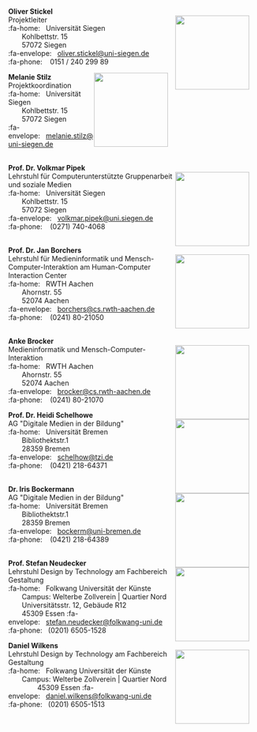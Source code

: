 **Oliver Stickel**  
<img style="float: right; height: 150px; padding-right: 15px;" src="/images/Oliver_Stickel.jpg">
Projektleiter  
:fa-home:&nbsp;&nbsp;&nbsp;Universität Siegen  
&nbsp;&nbsp;&nbsp;&nbsp;&nbsp;&nbsp;&nbsp;Kohlbettstr. 15  
&nbsp;&nbsp;&nbsp;&nbsp;&nbsp;&nbsp;&nbsp;57072 Siegen  
:fa-envelope:&nbsp;&nbsp;&nbsp;[oliver.stickel@uni-siegen.de](mailto:oliver.stickel@uni-siegen.de)  
:fa-phone:&nbsp;&nbsp;&nbsp;&nbsp;0151 / 240 299 89
</br>  

**Melanie Stilz**
<img style="float: right; height: 150px; padding-right: 15px;" src="/images/M_Stilz-neu-klein-sw.jpg">  
Projektkoordination  
:fa-home:&nbsp;&nbsp;&nbsp;Universität Siegen  
&nbsp;&nbsp;&nbsp;&nbsp;&nbsp;&nbsp;&nbsp;Kohlbettstr. 15  
&nbsp;&nbsp;&nbsp;&nbsp;&nbsp;&nbsp;&nbsp;57072 Siegen  
:fa-envelope:&nbsp;&nbsp;&nbsp;[melanie.stilz@uni-siegen.de](mailto:melanie.stilz@uni-siegen.de)  
</br>

**Prof. Dr. Volkmar Pipek**  
<img style="float: right; height: 150px; padding-right: 15px;" src="/images/Volkmar_Pipek_bw.jpg">
Lehrstuhl für Computerunterstützte Gruppenarbeit und soziale Medien  
:fa-home:&nbsp;&nbsp;&nbsp;Universität Siegen  
&nbsp;&nbsp;&nbsp;&nbsp;&nbsp;&nbsp;&nbsp;Kohlbettstr. 15  
&nbsp;&nbsp;&nbsp;&nbsp;&nbsp;&nbsp;&nbsp;57072 Siegen  
:fa-envelope:&nbsp;&nbsp;&nbsp;[volkmar.pipek@uni.siegen.de](mailto:volkmar.pipek@uni.siegen.de)  
:fa-phone:&nbsp;&nbsp;&nbsp;&nbsp;(0271) 740-4068  
</br>  


**Prof. Dr. Jan Borchers**  
<img style="float: right; height: 150px; padding-right: 15px;" src="/images/Jan_Borchers_bw.jpg">
Lehrstuhl für Medieninformatik und Mensch-Computer-Interaktion am Human-Computer Interaction Center  
:fa-home:&nbsp;&nbsp;&nbsp;RWTH Aachen  
&nbsp;&nbsp;&nbsp;&nbsp;&nbsp;&nbsp;&nbsp;Ahornstr. 55  
&nbsp;&nbsp;&nbsp;&nbsp;&nbsp;&nbsp;&nbsp;52074 Aachen  
:fa-envelope:&nbsp;&nbsp;&nbsp;[borchers@cs.rwth-aachen.de](mailto:borchers@cs.rwth-aachen.de)  
:fa-phone:&nbsp;&nbsp;&nbsp;&nbsp;(0241) 80-21050  
</br>

**Anke Brocker**  
<img style="float: right; height: 150px; padding-right: 15px;" src="/images/Anke_Brocker_sw.jpg">
Medieninformatik und Mensch-Computer-Interaktion  
:fa-home:&nbsp;&nbsp;&nbsp;RWTH Aachen  
&nbsp;&nbsp;&nbsp;&nbsp;&nbsp;&nbsp;&nbsp;Ahornstr. 55  
&nbsp;&nbsp;&nbsp;&nbsp;&nbsp;&nbsp;&nbsp;52074 Aachen  
:fa-envelope:&nbsp;&nbsp;&nbsp;[brocker@cs.rwth-aachen.de](mailto:brocker@cs.rwth-aachen.de)  
:fa-phone:&nbsp;&nbsp;&nbsp;&nbsp;(0241) 80-21070
</br>  


**Prof. Dr. Heidi Schelhowe**  
<img style="float: right; height: 150px; padding-right: 15px;" src="/images/Heidi_Schelhowe_bw.jpg">
AG "Digitale Medien in der Bildung"  
:fa-home:&nbsp;&nbsp;&nbsp;Universität Bremen  
&nbsp;&nbsp;&nbsp;&nbsp;&nbsp;&nbsp;&nbsp;Bibliothektstr.1  
&nbsp;&nbsp;&nbsp;&nbsp;&nbsp;&nbsp;&nbsp;28359 Bremen  
:fa-envelope:&nbsp;&nbsp;&nbsp;[schelhow@tzi.de](mailto:schelhow@tzi.de)  
:fa-phone:&nbsp;&nbsp;&nbsp;&nbsp;(0421) 218-64371  
</br>

**Dr. Iris Bockermann**  
<img style="float: right; height: 150px; padding-right: 15px;" src="/images/IrisBockermann_sw.jpg">
AG "Digitale Medien in der Bildung"  
:fa-home:&nbsp;&nbsp;&nbsp;Universität Bremen  
&nbsp;&nbsp;&nbsp;&nbsp;&nbsp;&nbsp;&nbsp;Bibliothektstr.1  
&nbsp;&nbsp;&nbsp;&nbsp;&nbsp;&nbsp;&nbsp;28359 Bremen  
:fa-envelope:&nbsp;&nbsp;&nbsp;[bockerm@uni-bremen.de](mailto:bockerm@uni-bremen.de)  
:fa-phone:&nbsp;&nbsp;&nbsp;&nbsp;(0421) 218-64389  
</br>  


**Prof. Stefan Neudecker**  
<img style="float: right; height: 150px; padding-right: 15px;" src="/images/Stefan_Neudecker.jpg">
Lehrstuhl Design by Technology am Fachbereich Gestaltung  
:fa-home:&nbsp;&nbsp;&nbsp;Folkwang Universität der Künste  
&nbsp;&nbsp;&nbsp;&nbsp;&nbsp;&nbsp;&nbsp;Campus: Welterbe Zollverein | Quartier Nord
&nbsp;&nbsp;&nbsp;&nbsp;&nbsp;&nbsp;&nbsp;Universitätsstr. 12, Gebäude R12  
&nbsp;&nbsp;&nbsp;&nbsp;&nbsp;&nbsp;&nbsp;45309 Essen 
:fa-envelope:&nbsp;&nbsp;&nbsp;[stefan.neudecker@folkwang-uni.de](mailto:stefan.neudecker@folkwang-uni.de)  
:fa-phone:&nbsp;&nbsp;&nbsp;(0201) 6505-1528
</br>  



**Daniel Wilkens**  
<img style="float: right; height: 150px; padding-right: 15px;" src="/images/Daniel_Wilkens_sw.jpg">
Lehrstuhl Design by Technology am Fachbereich Gestaltung  
:fa-home:&nbsp;&nbsp;&nbsp;Folkwang Universität der Künste  
&nbsp;&nbsp;&nbsp;&nbsp;&nbsp;&nbsp;&nbsp;Campus: Welterbe Zollverein | Quartier Nord 
&nbsp;&nbsp;&nbsp;&nbsp;&nbsp;&nbsp;&nbsp;
&nbsp;&nbsp;&nbsp;&nbsp;&nbsp;&nbsp;&nbsp;45309 Essen 
:fa-envelope:&nbsp;&nbsp;&nbsp;[daniel.wilkens@folkwang-uni.de](mailto:daniel.wilkens@folkwang-uni.de)  
:fa-phone:&nbsp;&nbsp;&nbsp;(0201) 6505-1513
